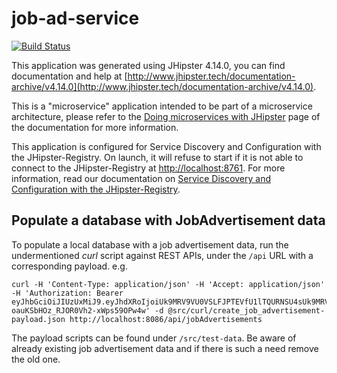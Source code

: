 # job-ad-service

[![Build Status](https://travis-ci.org/alv-ch/job-ad-service.svg?branch=master)](https://travis-ci.org/alv-ch/job-ad-service)

This application was generated using JHipster 4.14.0, you can find documentation and help at [http://www.jhipster.tech/documentation-archive/v4.14.0](http://www.jhipster.tech/documentation-archive/v4.14.0).

This is a "microservice" application intended to be part of a microservice architecture, please refer to the [Doing microservices with JHipster][] page of the documentation for more information.

This application is configured for Service Discovery and Configuration with the JHipster-Registry. On launch, it will refuse to start if it is not able to connect to the JHipster-Registry at [http://localhost:8761](http://localhost:8761). For more information, read our documentation on [Service Discovery and Configuration with the JHipster-Registry][].

## Populate a database with JobAdvertisement data

To populate a local database with a job advertisement data, run the undermentioned *curl* script against REST APIs, under the ```/api``` URL with a corresponding payload.
e.g.
```
curl -H 'Content-Type: application/json' -H 'Accept: application/json' -H 'Authorization: Bearer eyJhbGciOiJIUzUxMiJ9.eyJhdXRoIjoiUk9MRV9VU0VSLFJPTEVfU1lTQURNSU4sUk9MRV9BRE1JTiIsInVzZXJJZCI6IjQ5NDZkMjljLWE1NDMtMTFlOC1iZjdhLTAwMTU1ZGU1MDEwOSIsImZpcnN0TmFtZSI6IkFkbWluaXN0cmF0b3IiLCJsYXN0TmFtZSI6IkFkbWluaXN0cmF0b3IiLCJlbWFpbCI6ImFkbWluQGxvY2FsaG9zdCIsImxhbmdLZXkiOiJkZSIsImV4dGVybmFsSWQiOiJhZG1pbiIsInN1YiI6ImFkbWluIiwiZXhwIjozMjYyODU3OTY1fQ.CCd97AlSNNIzYIAvWqbrRVxQfQX4IkFYp6sjPdisKiabaePwdhd50KE-oauKSbHOz_RJOR0Vh2-xWps59OPw4w' -d @src/curl/create_job_advertisement-payload.json http://localhost:8086/api/jobAdvertisements
```
The payload scripts can be found under ```/src/test-data```. Be aware of already existing job advertisement data and if there is such a need remove the old one.



[JHipster Homepage and latest documentation]: http://www.jhipster.tech
[JHipster 4.14.0 archive]: http://www.jhipster.tech/documentation-archive/v4.14.0
[Doing microservices with JHipster]: http://www.jhipster.tech/documentation-archive/v4.14.0/microservices-architecture/
[Using JHipster in development]: http://www.jhipster.tech/documentation-archive/v4.14.0/development/
[Service Discovery and Configuration with the JHipster-Registry]: http://www.jhipster.tech/documentation-archive/v4.14.0/microservices-architecture/#jhipster-registry
[Using Docker and Docker-Compose]: http://www.jhipster.tech/documentation-archive/v4.14.0/docker-compose
[Using JHipster in production]: http://www.jhipster.tech/documentation-archive/v4.14.0/production/
[Running tests page]: http://www.jhipster.tech/documentation-archive/v4.14.0/running-tests/
[Setting up Continuous Integration]: http://www.jhipster.tech/documentation-archive/v4.14.0/setting-up-ci/


[Gatling]: http://gatling.io/

